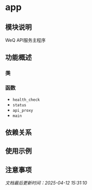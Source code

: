 # app

## 模块说明
WeQ API服务主程序

## 功能概述

### 类


### 函数

- `health_check`
- `status`
- `api_proxy`
- `main`

## 依赖关系

## 使用示例

## 注意事项

*文档最后更新时间：2025-04-12 15:31:10*